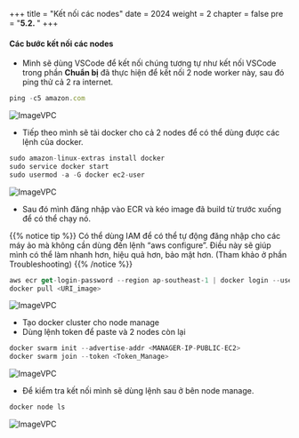 +++
title = "Kết nối các nodes"
date = 2024
weight = 2
chapter = false
pre = "<b>5.2. </b>"
+++



#### Các bước kết nối các nodes

- Mình sẽ dùng VSCode để kết nối chúng tương tự như kết nối VSCode trong phần **Chuẩn bị** đã thực hiện để kết nối 2 node worker này, sau đó ping thử cả 2 ra internet.
```js
ping -c5 amazon.com
```

![ImageVPC](/images/5-DockerSwarm/2-ConnectVS/DockerSwarm-VSCode-img1.png?width=50pc)

- Tiếp theo mình sẽ tải docker cho cả 2 nodes để có thể dùng được các lệnh của docker.

```js
sudo amazon-linux-extras install docker
sudo service docker start
sudo usermod -a -G docker ec2-user
```

![ImageVPC](/images/5-DockerSwarm/2-ConnectVS/DockerSwarm-VSCode-img2.png?width=50pc)

- Sau đó mình đăng nhập vào ECR và kéo image đã build từ trước xuống để có thể chạy nó.

{{% notice tip %}}
 Có thể dùng IAM để có thể tự động đăng nhập cho các máy ảo mà không cần dùng đến lệnh “aws configure”. Điều này sẽ giúp mình có thể làm nhanh hơn, hiệu quả hơn, bảo mật hơn. (Tham khảo ở phần Troubleshooting)
{{% /notice %}}

```js
aws ecr get-login-password --region ap-southeast-1 | docker login --username AWS --password-stdin <Account_ID>.dkr.ecr.ap-southeast-1.amazonaws.com
docker pull <URI_image>
```

![ImageVPC](/images/5-DockerSwarm/2-ConnectVS/DockerSwarm-VSCode-img3.png?width=50pc)

- Tạo docker cluster cho node manage
- Dùng lệnh token để paste và 2 nodes còn lại

```js
docker swarm init --advertise-addr <MANAGER-IP-PUBLIC-EC2>
docker swarm join --token <Token_Manage>
```

![ImageVPC](/images/5-DockerSwarm/2-ConnectVS/DockerSwarm-VSCode-img4.png?width=50pc)

- Để kiểm tra kết nối mình sẽ dùng lệnh sau ở bên node manage.

```js
docker node ls
```

![ImageVPC](/images/5-DockerSwarm/2-ConnectVS/DockerSwarm-VSCode-img5.png?width=50pc)


